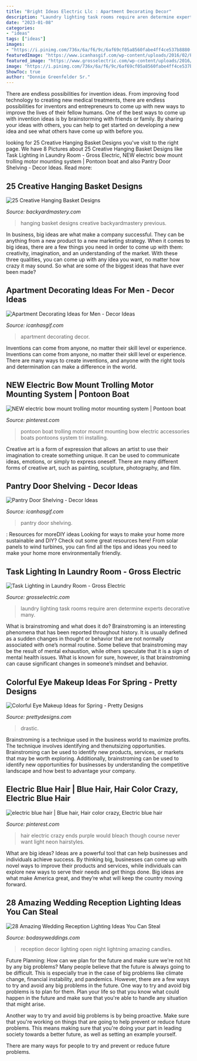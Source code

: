 ```yaml
---
title: "Bright Ideas Electric Llc : Apartment Decorating Decor"
description: "Laundry lighting task rooms require aren determine experts decorative many"
date: "2023-01-08"
categories:
- "ideas"
tags: ["ideas"]
images:
- "https://i.pinimg.com/736x/6a/f6/9c/6af69cf05a8560fabe4ff4ce537b8880--neon-hair-pastel-hair.jpg"
featuredImage: "https://www.icanhasgif.com/wp-content/uploads/2016/02/Pantry-Door-Shelving.jpg"
featured_image: "https://www.grosselectric.com/wp-content/uploads/2016/05/laundry-room-lighting-1-625x1024.jpg"
image: "https://i.pinimg.com/736x/6a/f6/9c/6af69cf05a8560fabe4ff4ce537b8880--neon-hair-pastel-hair.jpg"
ShowToc: true
author: "Donnie Greenfelder Sr."
---
```



There are endless possibilities for invention ideas. From improving food technology to creating new medical treatments, there are endless possibilities for inventors and entrepreneurs to come up with new ways to improve the lives of their fellow humans. One of the best ways to come up with invention ideas is by brainstorming with friends or family. By sharing your ideas with others, you can help to get started on developing a new idea and see what others have come up with before you.

	

		
looking for 25 Creative Hanging Basket Designs you've visit to the right page. We have 8 Pictures about 25 Creative Hanging Basket Designs like Task Lighting in Laundry Room - Gross Electric, NEW electric bow mount trolling motor mounting system | Pontoon boat and also Pantry Door Shelving - Decor Ideas. Read more:
		
    
## 25 Creative Hanging Basket Designs

<img loading=lazy src="https://backyardmastery.com/wp-content/uploads/2018/07/9-hanging-basket-designs.jpg" onerror="this.onerror=null;this.src='https://tse4.mm.bing.net/th?id=OIP.jdFGhZJ1GbFu7qa9yCT_ZgHaLH&amp;pid=15.1';" alt="25 Creative Hanging Basket Designs">

_Source: backyardmastery.com_

>hanging basket designs creative backyardmastery previous. 

	

In business, big ideas are what make a company successful. They can be anything from a new product to a new marketing strategy. When it comes to big ideas, there are a few things you need in order to come up with them: creativity, imagination, and an understanding of the market. With these three qualities, you can come up with any idea you want, no matter how crazy it may sound. So what are some of the biggest ideas that have ever been made?

    
## Apartment Decorating Ideas For Men - Decor Ideas

<img loading=lazy src="https://www.icanhasgif.com/wp-content/uploads/2016/03/Apartment-Decorating-Ideas-for-Men.jpg" onerror="this.onerror=null;this.src='https://tse2.mm.bing.net/th?id=OIP.7eslZ10Z0YXI3PenCkU48AHaF7&amp;pid=15.1';" alt="Apartment Decorating Ideas for Men - Decor Ideas">

_Source: icanhasgif.com_

>apartment decorating decor. 

	

Inventions can come from anyone, no matter their skill level or experience.
Inventions can come from anyone, no matter their skill level or experience. There are many ways to create inventions, and anyone with the right tools and determination can make a difference in the world.

    
## NEW Electric Bow Mount Trolling Motor Mounting System | Pontoon Boat

<img loading=lazy src="https://i.pinimg.com/736x/c2/ea/0a/c2ea0a7e936b737c9b4aef9f999e4afa.jpg" onerror="this.onerror=null;this.src='https://tse1.mm.bing.net/th?id=OIP.9fH-g56hFRAhjTWbLO56YwHaNK&amp;pid=15.1';" alt="NEW electric bow mount trolling motor mounting system | Pontoon boat">

_Source: pinterest.com_

>pontoon boat trolling motor mount mounting bow electric accessories boats pontoons system tri installing. 

	

Creative art is a form of expression that allows an artist to use their imagination to create something unique. It can be used to communicate ideas, emotions, or simply to express oneself. There are many different forms of creative art, such as painting, sculpture, photography, and film.

    
## Pantry Door Shelving - Decor Ideas

<img loading=lazy src="https://www.icanhasgif.com/wp-content/uploads/2016/02/Pantry-Door-Shelving.jpg" onerror="this.onerror=null;this.src='https://tse4.mm.bing.net/th?id=OIP.s179U09ZNIFincoOukHihAHaJ4&amp;pid=15.1';" alt="Pantry Door Shelving - Decor Ideas">

_Source: icanhasgif.com_

>pantry door shelving. 

	

: Resources for moreDIY ideas
Looking for ways to make your home more sustainable and DIY? Check out some great resources here! From solar panels to wind turbines, you can find all the tips and ideas you need to make your home more environmentally friendly.

    
## Task Lighting In Laundry Room - Gross Electric

<img loading=lazy src="https://www.grosselectric.com/wp-content/uploads/2016/05/laundry-room-lighting-1-625x1024.jpg" onerror="this.onerror=null;this.src='https://tse4.mm.bing.net/th?id=OIP.f8A3gYEwd2LutTTF_r-5wgHaMI&amp;pid=15.1';" alt="Task Lighting in Laundry Room - Gross Electric">

_Source: grosselectric.com_

>laundry lighting task rooms require aren determine experts decorative many. 

	

What is brainstroming and what does it do?
Brainstroming is an interesting phenomena that has been reported throughout history. It is usually defined as a sudden changes in thought or behavior that are not normally associated with one’s normal routine. Some believe that brainstroming may be the result of mental exhaustion, while others speculate that it is a sign of mental health issues. What is known for sure, however, is that brainstroming can cause significant changes in someone’s mindset and behavior.

    
## Colorful Eye Makeup Ideas For Spring - Pretty Designs

<img loading=lazy src="https://www.prettydesigns.com/wp-content/uploads/2014/04/Drastic-Eye-Makeup.jpg" onerror="this.onerror=null;this.src='https://tse2.mm.bing.net/th?id=OIP.WltAtg7BATdzq4yWQj_1FQHaHP&amp;pid=15.1';" alt="Colorful Eye Makeup Ideas for Spring - Pretty Designs">

_Source: prettydesigns.com_

>drastic. 

	

Brainstroming is a technique used in the business world to maximize profits. The technique involves identifying and thenutsizing opportunities. Brainstroming can be used to identify new products, services, or markets that may be worth exploring. Additionally, brainstroming can be used to identify new opportunities for businesses by understanding the competitive landscape and how best to advantage your company.

    
## Electric Blue Hair | Blue Hair, Hair Color Crazy, Electric Blue Hair

<img loading=lazy src="https://i.pinimg.com/736x/6a/f6/9c/6af69cf05a8560fabe4ff4ce537b8880--neon-hair-pastel-hair.jpg" onerror="this.onerror=null;this.src='https://tse1.mm.bing.net/th?id=OIP.7LyxWJwNbJq3FysXYEyOpAHaJ4&amp;pid=15.1';" alt="electric blue hair | Blue hair, Hair color crazy, Electric blue hair">

_Source: pinterest.com_

>hair electric crazy ends purple would bleach though course never want light neon hairstyles. 

	

What are big ideas?
Ideas are a powerful tool that can help businesses and individuals achieve success. By thinking big, businesses can come up with novel ways to improve their products and services, while individuals can explore new ways to serve their needs and get things done. Big ideas are what make America great, and they’re what will keep the country moving forward.

    
## 28 Amazing Wedding Reception Lighting Ideas You Can Steal

<img loading=lazy src="https://bodasyweddings.com/wp-content/uploads/2018/01/lightning-wedding-decor-ideas.jpg" onerror="this.onerror=null;this.src='https://tse1.mm.bing.net/th?id=OIP._8DwzsVqvbsmglYWW3YrrwHaLH&amp;pid=15.1';" alt="28 Amazing Wedding Reception Lighting Ideas You Can Steal">

_Source: bodasyweddings.com_

>reception decor lighting open night lightning amazing candles. 

	

Future Planning: How can we plan for the future and make sure we're not hit by any big problems?
Many people believe that the future is always going to be difficult. This is especially true in the case of big problems like climate change, financial instability, and pandemics. However, there are a few ways to try and avoid any big problems in the future. 
One way to try and avoid big problems is to plan for them. Plan your life so that you know what could happen in the future and make sure that you're able to handle any situation that might arise. 

Another way to try and avoid big problems is by being proactive. Make sure that you're working on things that are going to help prevent or reduce future problems. This means making sure that you're doing your part in leading society towards a better future, as well as setting an example yourself. 

There are many ways for people to try and prevent or reduce future problems.


